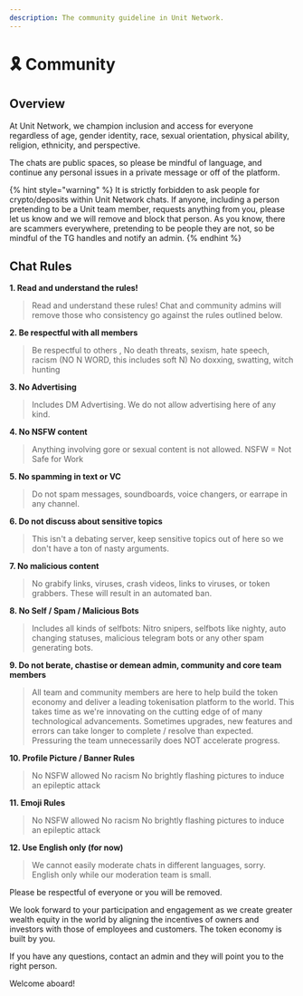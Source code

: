 ```yaml
---
description: The community guideline in Unit Network.
---
```


# 🎗 Community

## Overview

At Unit Network, we champion inclusion and access for everyone regardless of age, gender identity, race, sexual orientation, physical ability, religion, ethnicity, and perspective.

The chats are public spaces, so please be mindful of language, and continue any personal issues in a private message or off of the platform.

{% hint style="warning" %}
It is strictly forbidden to ask people for crypto/deposits within Unit Network chats. If anyone, including a person pretending to be a Unit team member, requests anything from you, please let us know and we will remove and block that person. As you know, there are scammers everywhere, pretending to be people they are not, so be mindful of the TG handles and notify an admin.
{% endhint %}

## Chat Rules

**1. Read and understand the rules!**

> Read and understand these rules! Chat and community admins will remove those who consistency go against the rules outlined below.&#x20;

**2. Be respectful with all members**

> Be respectful to others , No death threats, sexism, hate speech, racism (NO N WORD, this includes soft N) No doxxing, swatting, witch hunting

**3. No Advertising**

> Includes DM Advertising. We do not allow advertising here of any kind.

**4. No NSFW content**

> Anything involving gore or sexual content is not allowed. NSFW = Not Safe for Work

**5. No spamming in text or VC**

> Do not spam messages, soundboards, voice changers, or earrape in any channel.

**6. Do not discuss about sensitive topics**

> This isn't a debating server, keep sensitive topics out of here so we don't have a ton of nasty arguments.

**7. No malicious content**

> No grabify links, viruses, crash videos, links to viruses, or token grabbers. These will result in an automated ban.

**8. No Self / Spam / Malicious Bots**

> Includes all kinds of selfbots: Nitro snipers, selfbots like nighty, auto changing statuses, malicious telegram bots or any other spam generating bots.

**9. Do not berate, chastise or demean admin, community and core team members**

> All team and community members are here to help build the token economy and deliver a leading tokenisation platform to the world. This takes time as we're innovating on the cutting edge of of many technological advancements. Sometimes upgrades, new features and errors can take longer to complete / resolve than expected. Pressuring the team unnecessarily does NOT accelerate progress.&#x20;

**10. Profile Picture / Banner Rules**

> No NSFW allowed No racism No brightly flashing pictures to induce an epileptic attack

**11. Emoji Rules**

> No NSFW allowed No racism No brightly flashing pictures to induce an epileptic attack

**12. Use English only (for now)**

> We cannot easily moderate chats in different languages, sorry. English only while our moderation team is small.

Please be respectful of everyone or you will be removed.

We look forward to your participation and engagement as we create greater wealth equity in the world by aligning the incentives of owners and investors with those of employees and customers. The token economy is built by you.

If you have any questions, contact an admin and they will point you to the right person.

Welcome aboard!
